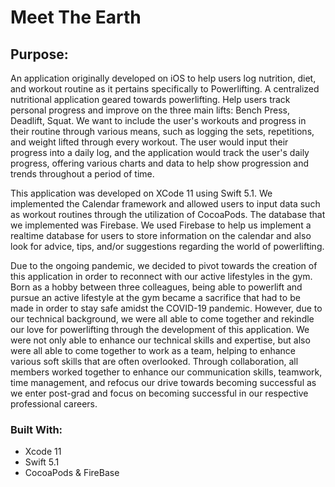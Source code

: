 # Meet The Earth 
## Purpose:

   An application originally developed on iOS to help users log nutrition, diet, and workout routine as it pertains specifically to Powerlifting. A centralized nutritional application geared towards powerlifting. Help users track personal progress and improve on the three main lifts: Bench Press, Deadlift, Squat. We want to include the user's workouts and progress in their routine through various means, such as logging the sets, repetitions, and weight lifted through every workout. The user would input their progress into a daily log, and the application would track the user's daily progress, offering various charts and data to help show progression and trends throughout a period of time.
   
   This application was developed on XCode 11 using Swift 5.1. We implemented the Calendar framework and allowed users to input data such as workout routines through the utilization of CocoaPods. The database that we implemented was Firebase. We used Firebase to help us implement a realtime database for users to store information on the calendar and also look for advice, tips, and/or suggestions regarding the world of powerlifting. 
  
 Due to the ongoing pandemic, we decided to pivot towards the creation of this application in order to reconnect with our active lifestyles in the gym. Born as a hobby between three colleagues, being able to powerlift and pursue an active lifestyle at the gym became a sacrifice that had to be made in order to stay safe amidst the COVID-19 pandemic.  However, due to our technical background, we were all able to come together and rekindle our love for powerlifting through the development of this application. We were not only able to enhance our technical skills and expertise, but also were all able to come together to work as a team, helping to enhance various soft skills that are often overlooked. Through collaboration, all members worked together to enhance our communication skills, teamwork, time management, and refocus our drive towards becoming successful as we enter post-grad and focus on becoming successful in our respective professional careers.

### Built With:
- Xcode 11
- Swift 5.1
- CocoaPods & FireBase 

